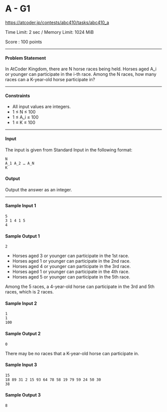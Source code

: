 # A - G1

https://atcoder.jp/contests/abc410/tasks/abc410_a

Time Limit: 2 sec / Memory Limit: 1024 MiB

Score : 100 points

---
#### Problem Statement

In AtCoder Kingdom, there are N horse races being held.
Horses aged A_i or younger can participate in the i-th race.
Among the N races, how many races can a K-year-old horse participate in?

---

#### Constraints
- All input values are integers.
- 1 ≤ N ≤ 100
- 1 ≤ A_i ≤ 100
- 1 ≤ K ≤ 100

---

#### Input
The input is given from Standard Input in the following format:

```
N
A_1 A_2 … A_N​
K
```

#### Output
Output the answer as an integer.
 
---

#### Sample Input 1
```
5
3 1 4 1 5
4
```
#### Sample Output 1
```
2
```
- Horses aged 3 or younger can participate in the 1st race.
- Horses aged 1 or younger can participate in the 2nd race.
- Horses aged 4 or younger can participate in the 3rd race.
- Horses aged 1 or younger can participate in the 4th race.
- Horses aged 5 or younger can participate in the 5th race.

Among the 5 races, a 4-year-old horse can participate in the 3rd and 5th races, which is 2 races.

#### Sample Input 2
```
1
1
100
```
#### Sample Output 2
```
0
```
There may be no races that a K-year-old horse can participate in.

#### Sample Input 3
```
15
18 89 31 2 15 93 64 78 58 19 79 59 24 50 30
38
```
#### Sample Output 3
```
8
```